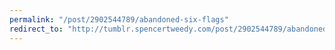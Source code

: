 ```yaml
---
permalink: "/post/2902544789/abandoned-six-flags"
redirect_to: "http://tumblr.spencertweedy.com/post/2902544789/abandoned-six-flags"
---
```

